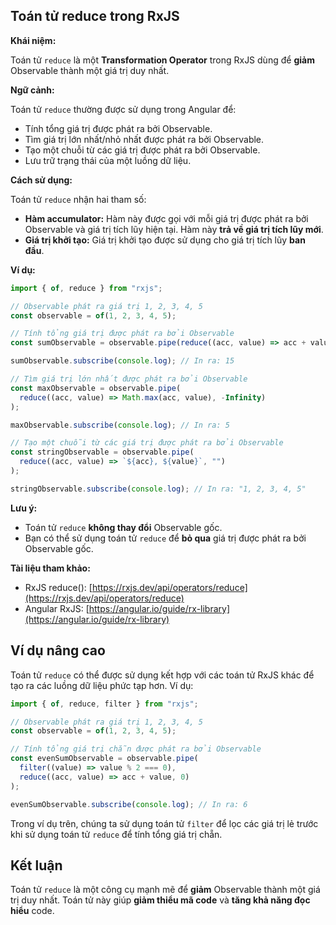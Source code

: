 ## Toán tử reduce trong RxJS

**Khái niệm:**

Toán tử `reduce` là một **Transformation Operator** trong RxJS dùng để **giảm** Observable thành một giá trị duy nhất.

**Ngữ cảnh:**

Toán tử `reduce` thường được sử dụng trong Angular để:

- Tính tổng giá trị được phát ra bởi Observable.
- Tìm giá trị lớn nhất/nhỏ nhất được phát ra bởi Observable.
- Tạo một chuỗi từ các giá trị được phát ra bởi Observable.
- Lưu trữ trạng thái của một luồng dữ liệu.

**Cách sử dụng:**

Toán tử `reduce` nhận hai tham số:

- **Hàm accumulator:** Hàm này được gọi với mỗi giá trị được phát ra bởi Observable và giá trị tích lũy hiện tại. Hàm này **trả về giá trị tích lũy mới**.
- **Giá trị khởi tạo:** Giá trị khởi tạo được sử dụng cho giá trị tích lũy **ban đầu**.

**Ví dụ:**

```typescript
import { of, reduce } from "rxjs";

// Observable phát ra giá trị 1, 2, 3, 4, 5
const observable = of(1, 2, 3, 4, 5);

// Tính tổng giá trị được phát ra bởi Observable
const sumObservable = observable.pipe(reduce((acc, value) => acc + value, 0));

sumObservable.subscribe(console.log); // In ra: 15

// Tìm giá trị lớn nhất được phát ra bởi Observable
const maxObservable = observable.pipe(
  reduce((acc, value) => Math.max(acc, value), -Infinity)
);

maxObservable.subscribe(console.log); // In ra: 5

// Tạo một chuỗi từ các giá trị được phát ra bởi Observable
const stringObservable = observable.pipe(
  reduce((acc, value) => `${acc}, ${value}`, "")
);

stringObservable.subscribe(console.log); // In ra: "1, 2, 3, 4, 5"
```

**Lưu ý:**

- Toán tử `reduce` **không thay đổi** Observable gốc.
- Bạn có thể sử dụng toán tử `reduce` để **bỏ qua** giá trị được phát ra bởi Observable gốc.

**Tài liệu tham khảo:**

- RxJS reduce(): [https://rxjs.dev/api/operators/reduce](https://rxjs.dev/api/operators/reduce)
- Angular RxJS: [https://angular.io/guide/rx-library](https://angular.io/guide/rx-library)

## Ví dụ nâng cao

Toán tử `reduce` có thể được sử dụng kết hợp với các toán tử RxJS khác để tạo ra các luồng dữ liệu phức tạp hơn. Ví dụ:

```typescript
import { of, reduce, filter } from "rxjs";

// Observable phát ra giá trị 1, 2, 3, 4, 5
const observable = of(1, 2, 3, 4, 5);

// Tính tổng giá trị chẵn được phát ra bởi Observable
const evenSumObservable = observable.pipe(
  filter((value) => value % 2 === 0),
  reduce((acc, value) => acc + value, 0)
);

evenSumObservable.subscribe(console.log); // In ra: 6
```

Trong ví dụ trên, chúng ta sử dụng toán tử `filter` để lọc các giá trị lẻ trước khi sử dụng toán tử `reduce` để tính tổng giá trị chẵn.

## Kết luận

Toán tử `reduce` là một công cụ mạnh mẽ để **giảm** Observable thành một giá trị duy nhất. Toán tử này giúp **giảm thiểu mã code** và **tăng khả năng đọc hiểu** code.
